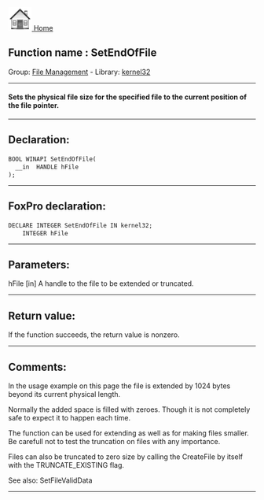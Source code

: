 [<img src="../../images/home.png"> Home ](https://github.com/VFPX/Win32API)  

## Function name : SetEndOfFile
Group: [File Management](../../functions_group.md#File_Management)  -  Library: [kernel32](../../libraries.md#kernel32)  
***  


#### Sets the physical file size for the specified file to the current position of the file pointer.
***  


## Declaration:
```foxpro  
BOOL WINAPI SetEndOfFile(
  __in  HANDLE hFile
);  
```  
***  


## FoxPro declaration:
```foxpro  
DECLARE INTEGER SetEndOfFile IN kernel32;
	INTEGER hFile  
```  
***  


## Parameters:
hFile [in] 
A handle to the file to be extended or truncated.
  
***  


## Return value:
If the function succeeds, the return value is nonzero.  
***  


## Comments:
In the usage example on this page the file is extended by 1024 bytes beyond its current physical length.   
  
Normally the added space is filled with zeroes. Though it is not completely safe to expect it to happen each time.  
  
The function can be used for extending as well as for making files smaller. Be carefull not to test the truncation on files with any importance.  
  
Files can also be truncated to zero size by calling the CreateFile by itself with the TRUNCATE_EXISTING flag.  
  
See also: SetFileValidData   
  
***  

